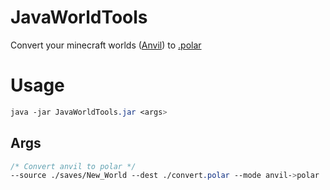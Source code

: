 # JavaWorldTools
Convert your minecraft worlds ([Anvil](https://minecraft.fandom.com/wiki/Anvil_file_format)) to [.polar](https://github.com/hollow-cube/polar)

# Usage
```css
java -jar JavaWorldTools.jar <args>
```

## Args
```css
/* Convert anvil to polar */
--source ./saves/New_World --dest ./convert.polar --mode anvil->polar
```
